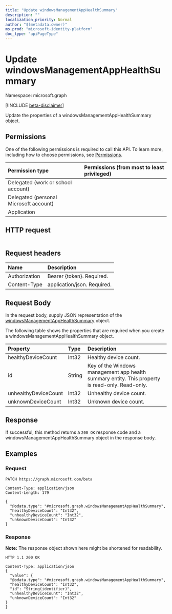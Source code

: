 ```yaml
---
title: "Update windowsManagementAppHealthSummary"
description: ""
localization_priority: Normal
author: "$(metadata.owner)"
ms.prod: "microsoft-identity-platform"
doc_type: "apiPageType"
---
```


# Update windowsManagementAppHealthSummary

Namespace: microsoft.graph

[!INCLUDE [beta-disclaimer](../../includes/beta-disclaimer.md)]

Update the properties of a windowsManagementAppHealthSummary object.

## Permissions

One of the following permissions is required to call this API. To learn more, including how to choose permissions, see [Permissions](/graph/permissions-reference).

| Permission type                        | Permissions (from most to least privileged) |
| :------------------------------------- | :------------------------------------------ |
| Delegated (work or school account)     |                                             |
| Delegated (personal Microsoft account) |                                             |
| Application                            |                                             |

## HTTP request

<!-- {
  "blockType": "ignored"
}
-->

```http

```

## Request headers

| Name          | Description                 |
| :------------ | :-------------------------- |
| Authorization | Bearer {token}. Required.   |
| Content-Type  | application/json. Required. |

## Request Body

In the request body, supply JSON representation of the [windowsManagementAppHealthSummary](../resources/intune-windowsmanagementapphealthsummary.md) object.

<!-- Actions and Functions -->

<!-- CRUD Methods -->

The following table shows the properties that are required when you create a windowsManagementAppHealthSummary object.

| Property             | Type   | Description                                                                                     |
| :------------------- | :----- | :---------------------------------------------------------------------------------------------- |
| healthyDeviceCount   | Int32  | Healthy device count.                                                                           |
| id                   | String | Key of the Windows management app health summary entity. This property is read-only. Read-only. |
| unhealthyDeviceCount | Int32  | Unhealthy device count.                                                                         |
| unknownDeviceCount   | Int32  | Unknown device count.                                                                           |

## Response

If successful, this method returns a `200 OK` response code and a windowsManagementAppHealthSummary object in the response body.

## Examples

### Request

<!-- {
  "blockType": "request",
  "name": "update_windowsmanagementapphealthsummary"
}
-->

```http
PATCH https://graph.microsoft.com/beta

Content-Type: application/json
Content-Length: 179

{
  "@odata.type": "#microsoft.graph.windowsManagementAppHealthSummary",
  "healthyDeviceCount": "Int32",
  "unhealthyDeviceCount": "Int32",
  "unknownDeviceCount": "Int32"
}

```

### Response

**Note:** The response object shown here might be shortened for readability.

<!-- {
  "blockType": "response",
  "truncated": true,
  "@odata.type": "microsoft.management.services.api.windowsManagementAppHealthSummary"
}
-->

```http
HTTP 1.1 200 OK

Content-Type: application/json
{
  "value": {
  "@odata.type": "#microsoft.graph.windowsManagementAppHealthSummary",
  "healthyDeviceCount": "Int32",
  "id": "String(identifier)",
  "unhealthyDeviceCount": "Int32",
  "unknownDeviceCount": "Int32"
}
}

```